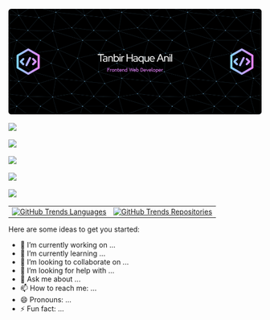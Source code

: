 <!-- <h1 align="center">
    <img src="https://readme-typing-svg.herokuapp.com/?font=Righteous&size=35&center=true&vCenter=true&width=500&height=70&duration=4000&lines=Hi+There!+👋;+I'm+Tanbir+Haque+Anil!;" />
</h1> -->

[![Header](https://raw.githubusercontent.com/Anirat04/Anirat04/main/images/github-header-image.png)](https://www.linkedin.com/in/tanbirhaque/)

<!-- [![GitHub Trends SVG](https://api.githubtrends.io/user/svg/Anirat04/langs?time_range=one_year&use_percent=True&theme=dark)](https://githubtrends.io)
[![GitHub Trends SVG](https://api.githubtrends.io/user/svg/Anirat04/repos?time_range=one_year&group=other&loc_metric=changed&theme=dark)](https://githubtrends.io) -->

![](http://github-profile-summary-cards.vercel.app/api/cards/profile-details?username=Anirat04&theme=prussian)

<!-- Top languages by REPO -->
![](http://github-profile-summary-cards.vercel.app/api/cards/repos-per-language?username=Anirat04&theme=prussian)
<!-- Top languages by COMMIT -->
![](http://github-profile-summary-cards.vercel.app/api/cards/most-commit-language?username=Anirat04&theme=prussian)

<!-- Stats -->
![](http://github-profile-summary-cards.vercel.app/api/cards/stats?username=Anirat04&theme=prussian)
<!-- Commits UTC -->
![](http://github-profile-summary-cards.vercel.app/api/cards/productive-time?username=Anirat04&theme=prussian&utcOffset=8)

<table>
  <tr>
    <td align="center">
      <a href="https://githubtrends.io/user/svg/Anirat04/langs?time_range=one_year&use_percent=True&theme=dark">
        <img src="https://api.githubtrends.io/user/svg/Anirat04/langs?time_range=one_year&use_percent=True&theme=dark" alt="GitHub Trends Languages" />
      </a>
    </td>
    <td align="center">
      <a href="https://githubtrends.io/user/svg/Anirat04/repos?time_range=one_year&group=other&loc_metric=changed&theme=dark">
        <img src="https://api.githubtrends.io/user/svg/Anirat04/repos?time_range=one_year&group=other&loc_metric=changed&theme=dark" alt="GitHub Trends Repositories" />
      </a>
    </td>
  </tr>
</table>


<!-- **Anirat04/Anirat04** is a ✨ _special_ ✨ repository because its `README.md` (this file) appears on your GitHub profile. -->

Here are some ideas to get you started:

- 🔭 I’m currently working on ...
- 🌱 I’m currently learning ...
- 👯 I’m looking to collaborate on ...
- 🤔 I’m looking for help with ...
- 💬 Ask me about ...
- 📫 How to reach me: ...
- 😄 Pronouns: ...
- ⚡ Fun fact: ...


